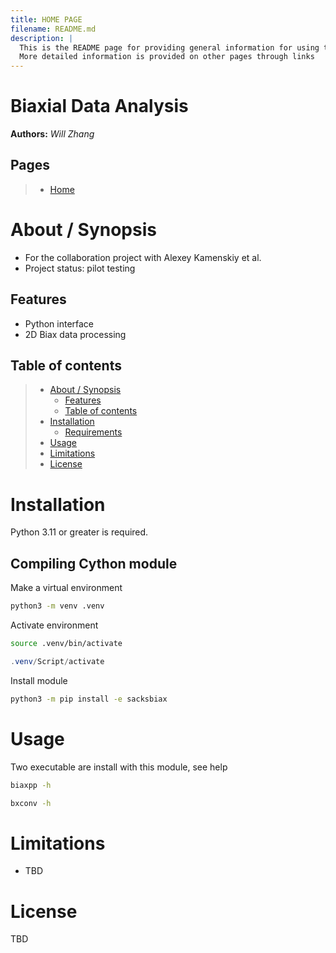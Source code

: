```yaml
---
title: HOME PAGE
filename: README.md
description: |
  This is the README page for providing general information for using this code.
  More detailed information is provided on other pages through links
---
```


Biaxial Data Analysis
==================================================

**Authors:** *Will Zhang*

## Pages
> * [Home](README.md)


# About / Synopsis

* For the collaboration project with Alexey Kamenskiy et al.
* Project status: pilot testing

## Features

* Python interface
* 2D Biax data processing

## Table of contents

> * [About / Synopsis](#about--synopsis)
>   * [Features](#features)
>   * [Table of contents](#table-of-contents)
> * [Installation](#installation)
>   * [Requirements](#requirements)
> * [Usage](#usage)
> * [Limitations](#limitations)
> * [License](#license)

# Installation

Python 3.11 or greater is required.

## Compiling Cython module

Make a virtual environment
```bash
python3 -m venv .venv
```
Activate environment
```bash
source .venv/bin/activate
```
```Powershell
.venv/Script/activate
```
Install module
```bash
python3 -m pip install -e sacksbiax
```


# Usage

Two executable are install with this module, see help

```bash
biaxpp -h
```
```bash
bxconv -h
```

# Limitations
  - TBD

# License

TBD
